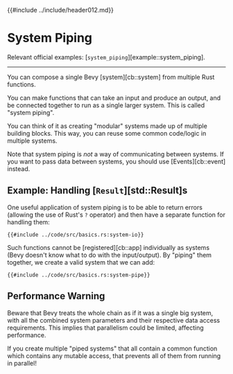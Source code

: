 {{#include ../include/header012.md}}

# System Piping

Relevant official examples:
[`system_piping`][example::system_piping].

---

You can compose a single Bevy [system][cb::system] from multiple Rust functions.

You can make functions that can take an input and produce an output, and be
connected together to run as a single larger system. This is called "system piping".

You can think of it as creating "modular" systems made up of multiple building
blocks. This way, you can reuse some common code/logic in multiple systems.

Note that system piping is *not* a way of communicating between systems.
If you want to pass data between systems, you should use [Events][cb::event]
instead.

## Example: Handling [`Result`][std::Result]s

One useful application of system piping is to be able to return errors (allowing
the use of Rust's `?` operator) and then have a separate function for handling
them:

```rust,no_run,noplayground
{{#include ../code/src/basics.rs:system-io}}
```

Such functions cannot be [registered][cb::app] individually as systems (Bevy
doesn't know what to do with the input/output). By "piping" them together, we
create a valid system that we can add:

```rust,no_run,noplayground
{{#include ../code/src/basics.rs:system-pipe}}
```

## Performance Warning

Beware that Bevy treats the whole chain as if it was a single big system, with
all the combined system parameters and their respective data access
requirements. This implies that parallelism could be limited, affecting
performance.

If you create multiple "piped systems" that all contain a common function which
contains any mutable access, that prevents all of them from running in parallel!
